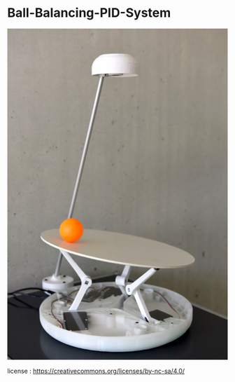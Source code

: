 # Ball-Balancing-PID-System

![images](DSC_4337.JPG)


license : https://creativecommons.org/licenses/by-nc-sa/4.0/
